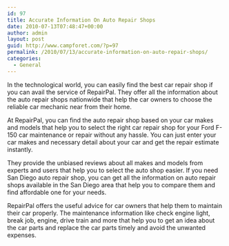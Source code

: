 ```yaml
---
id: 97
title: Accurate Information On Auto Repair Shops
date: 2010-07-13T07:48:47+00:00
author: admin
layout: post
guid: http://www.campforet.com/?p=97
permalink: /2010/07/13/accurate-information-on-auto-repair-shops/
categories:
  - General
---
```

In the technological world, you can easily find the best car repair shop if you can avail the service of RepairPal. They offer all the information about the auto repair shops nationwide that help the car owners to choose the reliable car mechanic near from their home.

At RepairPal, you can find the auto repair shop based on your car makes and models that help you to select the right car repair shop for your Ford F-150 car maintenance or repair without any hassle. You can just enter your car makes and necessary detail about your car and get the repair estimate instantly.

They provide the unbiased reviews about all makes and models from experts and users that help you to select the auto shop easier. If you need San Diego auto repair shop, you can get all the information on auto repair shops available in the San Diego area that help you to compare them and find affordable one for your needs.

RepairPal offers the useful advice for car owners that help them to maintain their car properly. The maintenance information like check engine light, break job, engine, drive train and more that help you to get an idea about the car parts and replace the car parts timely and avoid the unwanted expenses.